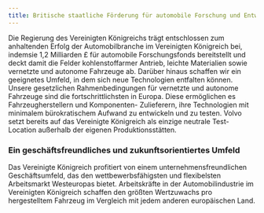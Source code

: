 ```yaml
---
title: Britische staatliche Förderung für automobile Forschung und Entwicklung
---
```


Die Regierung des Vereinigten Königreichs trägt entschlossen zum anhaltenden Erfolg der Automobilbranche im Vereinigten Königreich bei, indemsie 1,2 Milliarden £ für automobile Forschungsfonds bereitstellt und deckt damit die Felder kohlenstoffarmer Antrieb, leichte Materialien sowie vernetzte und autonome Fahrzeuge ab.  Darüber hinaus schaffen wir ein geeignetes Umfeld, in dem sich neue Technologien entfalten können. Unsere gesetzlichen Rahmenbedingungen für vernetzte und autonome Fahrzeuge sind die fortschrittlichsten in Europa. Diese ermöglichen es Fahrzeugherstellern und Komponenten- Zulieferern, ihre Technologien mit minimalem bürokratischem Aufwand zu entwickeln und zu testen.  Volvo setzt bereits auf das Vereinigte Königreich als einzige neutrale Test-Location außerhalb der eigenen Produktionsstätten.

### Ein geschäftsfreundliches und zukunftsorientiertes Umfeld

Das Vereinigte Königreich profitiert von einem unternehmensfreundlichen Geschäftsumfeld, das den wettbewerbsfähigsten und flexibelsten Arbeitsmarkt Westeuropas bietet. Arbeitskräfte in der Automobilindustrie im Vereinigten Königreich schaffen den größten Wertzuwachs pro hergestelltem Fahrzeug im Vergleich mit jedem anderen europäischen Land.
